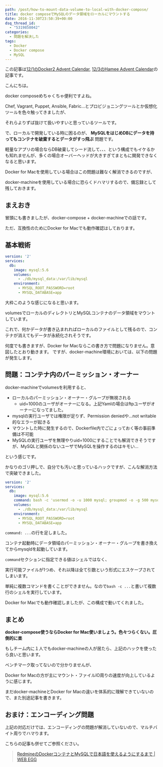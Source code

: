 ```yaml
---
path: /post/how-to-mount-data-volume-to-local-with-docker-compose/
title: docker composeでMySQLのデータ領域をローカルにマウントする
date: 2016-11-30T23:50:39+00:00
dsq_thread_id:
  - "5319858042"
categories:
  - 問題を解決した
tags:
  - Docker
  - Docker compose
  - MySQL
---
```

この記事は[12/1のDocker2 Advent Calendar](http://qiita.com/advent-calendar/2016/docker2), [12/3のHamee Advent Calendar](http://qiita.com/advent-calendar/2016/hamee)の記事です。

こんにちは。
  
docker composeめちゃくちゃ便利ですよね。
  
Chef, Vagrant, Puppet, Ansible, Fabric&#8230;とプロビジョニングツールとか仮想化ツールを色々触ってきましたが、
  
それらよりずば抜けて扱いやすいと思っているツールです。

で、ローカルで開発している時に困るのが、 **MySQLをはじめDBにデータを持ってもコンテナを破棄するとデータがすっ飛ぶ** 問題です。
  
軽量なアプリの場合ならDB破棄してシード流して、、、という構成でもイケるかも知れませんが、多くの場合オーバーヘッドが大きすぎてまともに開発できなくなると思います。

Docker for Macを使用している場合はこの問題は難なく解消できるのですが、
  
docker-machineを使用している場合に恐らくドハマリするので、備忘録として残しておきます。

<!--more-->

まえおき
----------------------------------------


冒頭にも書きましたが、docker-compose + docker-machineでの話です。
  
ただ、互換性のためにDocker for Macでも動作確認はしております。

基本戦術
----------------------------------------


```yaml
version: '2'
services:
  db:
    image: mysql:5.6
    volumes:
      - ./db/mysql_data:/var/lib/mysql
    environment:
      - MYSQL_ROOT_PASSWORD=root
      - MYSQL_DATABASE=app
```


大枠このような感じになると思います。
  
volumesでローカルのディレクトリとMySQLコンテナのデータ領域をマウントしています。
  
これで、何かデータが書き込まれればローカルのファイルとして残るので、コンテナが消えてもデータが永続化されそうです。

何度でも書きますが、Docker for Macならこの書き方で問題になりません。意図したとおり動きます。 ですが、docker-machine環境においては、以下の問題が発生します。

問題：コンテナ内のパーミッション・オーナー
----------------------------------------


docker-machineでvolumesを利用すると、

  * ローカルのパーミッション・オーナー・グループが無視される 
      * uid=1000のユーザがオーナーになる。上記Yamlの場合はftpユーザがオーナーになってました。
  * mysqlの実行ユーザでは権限が足りず、Permission deniedや&#8230;not writable的なエラーが起きる
  * マウントした時に発生するので、Dockerfile内でごにょっておく等の事前準備は不可能
  * MySQLの実行ユーザを無理やりuid=1000にすることでも解消できそうですが、MySQLと関係のないユーザでMySQLを操作するのはキモい&#8230;

という感じです。
  
かなりのゴリ押しで、自分でも汚いと思っているハックですが、こんな解消方法で突破できました。

```yaml
version: '2'
services:
  db:
    image: mysql:5.6
    command: bash -c 'usermod -o -u 1000 mysql; groupmod -o -g 500 mysql; chown -R mysql:root /var/run/mysqld/; /entrypoint.sh mysqld --user=mysql --console'
    volumes:
      - ./db/mysql_data:/var/lib/mysql
    environment:
      - MYSQL_ROOT_PASSWORD=root
      - MYSQL_DATABASE=app
```


`command: ...`の行を足しました。
  
コンテナ起動時にデータ領域のパーミッション・オーナー・グループを書き換えてからmysqldを起動しています。

`command`セクションに指定できる値はシェルではなく、
  
実行可能ファイルが1つめ、それ以降は全て引数という形式にエスケープされてしまいます。
  
単純に複数コマンドを書くことができません。なので`bash -c ...`と書いて複数行のシェルを実行しています。

Docker for Macでも動作確認しましたが、この構成で動いてくれました。

まとめ
----------------------------------------


**docker-compose使うならDocker for Mac使いましょう。色々つらくない。圧倒的に楽**
  
もしチーム内に１人でもdocker-machineの人が居たら、上記のハックを使ったら良いと思います。

ベンチマーク取ってないので分かりませんが、
  
Docker for Macの方が主にマウント・ファイルIO周りの速度が向上しているように感じます。
  
まだdocker-machineとDocker for Macの違いを体系的に理解できていないので、また別途記事を書きます。

おまけ：エンコーディング問題
----------------------------------------


上記の対応だけでは、エンコーディングの問題が解消していないので、マルチバイト周りでハマります。
  
こちらの記事も併せてご参照ください。

> [RedmineのDockerコンテナとMySQLで日本語を使えるようにするまで \| WEB EGG](http://leko.jp/archives/884)

<div style="font-size:0px;height:0px;line-height:0px;margin:0;padding:0;clear:both">
</div>